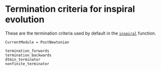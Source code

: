 # Termination criteria for inspiral evolution

These are the termination criteria used by default in the [`inspiral`](@ref) function.

```@meta
CurrentModule = PostNewtonian
```

```@docs
termination_forwards
termination_backwards
dtmin_terminator
nonfinite_terminator
```
